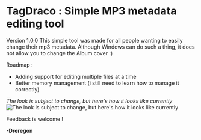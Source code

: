 # **TagDraco : Simple MP3 metadata editing tool**
Version 1.0.0
This simple tool was made for all people wanting to easily change their mp3 metadata.
Although Windows can do such a thing, it does not allow you to change the Album cover :)

Roadmap :

 - Adding support for editing multiple files at a time
 - Better memory management (i still need to learn how to manage it correctly)

*The look is subject to change, but here's how it looks like currently*
![The look is subject to change, but here's how it looks like currently
](https://github.com/Dreregon/Tag-Draco/blob/master/image.png)

Feedback is welcome !

**-Dreregon**
 

